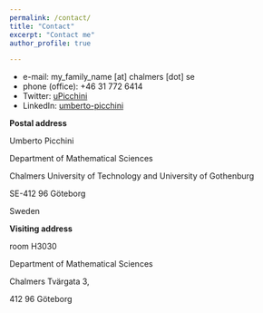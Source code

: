 ```yaml
---
permalink: /contact/
title: "Contact"
excerpt: "Contact me"
author_profile: true

---
```


* e-mail: my_family_name [at] chalmers [dot] se
* phone (office): +46 31 772 6414
* Twitter: [uPicchini](http://twitter.com/uPicchini)
* LinkedIn: [umberto-picchini](https://www.linkedin.com/in/umberto-picchini-110485115/)

**Postal address**

Umberto Picchini

Department of Mathematical Sciences

Chalmers University of Technology and University of Gothenburg

SE-412 96 Göteborg

Sweden 

**Visiting address**

room H3030

Department of Mathematical Sciences

Chalmers Tvärgata 3, 

412 96 Göteborg 

